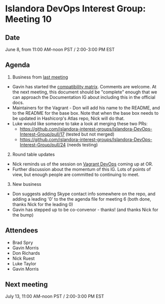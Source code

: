# Islandora DevOps Interest Group: Meeting 10

## Date

June 8, from 11:00 AM-noon PST / 2:00-3:00 PM EST

## Agenda

1. Business from [last meeting](https://github.com/islandora-interest-groups/Islandora-DevOps-Interest-Group/blob/master/meetings/09.md)
  * Gavin has started the [compatibility matrix](https://docs.google.com/spreadsheets/d/1t7xyEX6qETdDIblgEdjcR1d12_AgJKfdem7pc-KlL0w/edit?usp=sharing). Comments are welcome. At the next meeting, this document should be "complete" enough that we can approach the Documentation IG about including this in the official docs.
  * Maintainers for the Vagrant - Don will add his name to the README, and to the README for the base box. Note that when the base box needs to be updated in Hashicorp's Atlas repo, Nick will do that.
  * Luke would like someone to take a look at merging these two PRs:
    * https://github.com/islandora-interest-groups/Islandora-DevOps-Interest-Group/pull/17 (tested but not merged)
    * https://github.com/islandora-interest-groups/Islandora-DevOps-Interest-Group/pull/24 (needs testing)
2. Round table updates
  * Nick reminds us of the session on [Vagrant DevOps](https://www.conftool.com/or2016/index.php?page=browseSessions&form_session=145) coming up at OR.
  * Further discussion about the momentum of this IG. Lots of points of view, but enough people are committed to continuing to meet.
3. New business
  * Don suggests adding Skype contact info somewhere on the repo, and adding a leading '0' to the the agenda file for meeting 6 (both done, thanks Nick for the leading 0)
  * Gavin has stepped up to be co-convenor - thanks! (and thanks Nick for the bump)

## Attendees

* Brad Spry
* Gavin Morris
* Don Richards
* Nick Ruest
* Luke Taylor
* Gavin Morris

## Next meeting

July 13, 11:00 AM-noon PST / 2:00-3:00 PM EST
